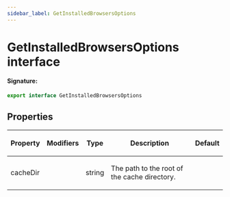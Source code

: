 ```yaml
---
sidebar_label: GetInstalledBrowsersOptions
---
```


# GetInstalledBrowsersOptions interface

#### Signature:

```typescript
export interface GetInstalledBrowsersOptions
```

## Properties

<table><thead><tr><th>

Property

</th><th>

Modifiers

</th><th>

Type

</th><th>

Description

</th><th>

Default

</th></tr></thead>
<tbody><tr><td>

cacheDir

</td><td>

</td><td>

string

</td><td>

The path to the root of the cache directory.

</td><td>

</td></tr>
</tbody></table>
